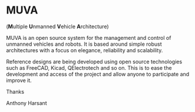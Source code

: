 # MUVA


(**M**ultiple **U**nmanned **V**ehicle **A**rchitecture)

MUVA is an open source system for the management and control of unmanned vehicles and robots. It is based around simple robust architectures with a focus on elegance, reliability and scalability.

Reference designs are being developed using open source technologies such as FreeCAD, Kicad, QElectrotech and so on.  This is to ease the development and access of the project and allow anyone to participate and improve it.

Thanks

Anthony Harsant

